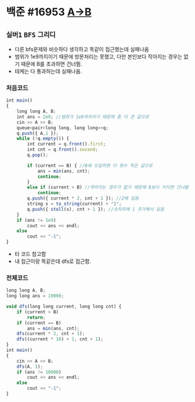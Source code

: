 # 백준 #16953 [A->B](https://www.acmicpc.net/problem/16953)
`실버1` `BFS` `그리디`
---
- 다른 bfs문제와 비슷하다 생각하고 똑같이 접근했는데 실패나옴
- 범위가 1e9까지이기 때문에 방문처리는 못했고, 다만 본인보다 작아지는 경우는 없기 때문에 B를 초과하면 건너뜀.
- 테케는 다 통과하는데 실패나옴.

### 처음코드
```jsx
int main()
{
	long long A, B;
	int ans = 2e9; //범위가 1e9까지이기 때문에 좀 더 큰 값으로
	cin >> A >> B;
	queue<pair<long long, long long>>q;
	q.push({ A,1 });
	while (!q.empty()) {
		int current = q.front().first;
		int cnt = q.front().second;
		q.pop();

		if (current == B) { //B에 도달하면 더 횟수 작은 값으로
			ans = min(ans, cnt);
			continue;
		}
		else if (current > B) //작아지는 경우가 없기 때문에 B보다 커지면 건너뜀
			continue;
		q.push({ current * 2, cnt + 1 }); //2배 담음
		string s = to_string(current) + "1";
		q.push({ stoll(s), cnt + 1 }); //숫자뒤에 1 추가해서 담음
	}
	if (ans != 1e9)
		cout << ans << endl;
	else
		cout << "-1";
}
```
- 타 코드 참고함
- 내 접근이랑 똑같은데 dfs로 접근함.
### 전체코드
```jsx
long long A, B;
long long ans = 10000;

void dfs(long long current, long long cnt) {
	if (current > B)
		return;
	if (current == B)
		ans = min(ans, cnt);
	dfs(current * 2, cnt + 1);
	dfs((current * 10) + 1, cnt + 1);
}
int main()
{
	cin >> A >> B;
	dfs(A, 1);
	if (ans != 10000)
		cout << ans << endl;
	else
		cout << "-1";
}
```
